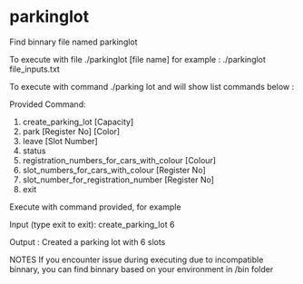 # parkinglot


Find binnary file named parkinglot

To execute with file ./parkinglot [file name] for example : ./parkinglot file_inputs.txt

To execute with command ./parking lot and will show list commands below : 

Provided Command:
1. create_parking_lot [Capacity]
2. park [Register No] [Color]
3. leave [Slot Number]
4. status
5. registration_numbers_for_cars_with_colour [Colour]
6. slot_numbers_for_cars_with_colour [Register No]
7. slot_number_for_registration_number [Register No]
8. exit

Execute with command provided, for example

Input (type exit to exit):
create_parking_lot 6

Output :
Created a parking lot with 6 slots

NOTES
If you encounter issue during executing due to incompatible binnary, you can find binnary based on your environment in /bin folder
